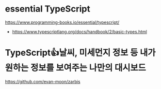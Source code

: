 # essential TypeScript

https://www.programming-books.io/essential/typescript/

- https://www.typescriptlang.org/docs/handbook/2/basic-types.html


# TypeScript👍날씨, 미세먼지 정보 등 내가 원하는 정보를 보여주는 나만의 대시보드

https://github.com/evan-moon/zarbis
